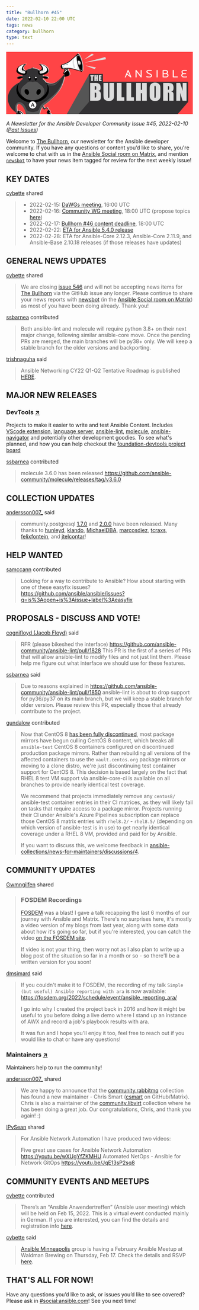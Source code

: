 ```yaml
---
title: "Bullhorn #45"
date: 2022-02-10 22:00 UTC
tags: news
category: bullhorn
type: text
---
```


![Ansible Bullhorn banner](/images/bullhorn-banner-mango.png)

*A Newsletter for the Ansible Developer Community*
*Issue #45, 2022-02-10 ([Past Issues](https://us19.campaign-archive.com/home/?u=56d874e027110e35dea0e03c1&id=d6635f5420))*

Welcome to [The Bullhorn](https://github.com/ansible/community/wiki/News#the-bullhorn), our newsletter for the Ansible developer community. If you have any questions or content you’d like to share, you're welcome to chat with us in the [Ansible Social room on Matrix](https://matrix.to/#/#social:ansible.com), and mention [`newsbot`](https://matrix.to/#/@newsbot:ansible.im) to have your news item tagged for review for the next weekly issue!

<!-- TEASER_END -->

## KEY DATES

[cybette](https://matrix.to/#/@cybette:ansible.im) shared

> * 2022-02-15: [DaWGs meeting](https://github.com/ansible/community/issues/643), 16:00 UTC
> * 2022-02-16: [Community WG meeting](https://github.com/ansible/community/issues/645), 18:00 UTC (propose topics [here](https://github.com/ansible-community/community-topics/issues))
> * 2022-02-17: [Bullhorn #46 content deadline](https://github.com/ansible/community/wiki/News#the-bullhorn), 18:00 UTC
> * 2022-02-22: [ETA for Ansible 5.4.0 release](https://docs.ansible.com/ansible/devel/roadmap/COLLECTIONS_5.html)
> * 2022-02-28: ETA for Ansible-Core 2.12.3, Ansible-Core 2.11.9, and Ansible-Base 2.10.18 releases (if those releases have updates)

## GENERAL NEWS UPDATES

[cybette](https://matrix.to/#/@cybette:ansible.im) shared

> We are closing [issue 546](https://github.com/ansible/community/issues/546) and will not be accepting news items for [The Bullhorn](https://github.com/ansible/community/wiki/News#the-bullhorn) via the GitHub issue any longer. Please continue to share your news reports with [newsbot](https://matrix.to/#/@newsbot:ansible.im) (in the [Ansible Social room on Matrix](https://matrix.to/#/#social:ansible.com)) as most of you have been doing already. Thank you!

[ssbarnea](https://matrix.to/#/@ssbarnea:matrix.org) contributed

> Both ansible-lint and molecule will require python 3.8+ on their next major change, following similar ansible-core move.  Once the pending PRs are merged, the main branches will be py38+ only. We will keep a stable branch for the older versions and backporting.

[trishnaguha](https://github.com/trishnaguha) said

> Ansible Networking CY22 Q1-Q2 Tentative Roadmap is published [HERE](https://github.com/ansible/community/wiki/Network:-CY22-Q1-Q2-Roadmap). 

## MAJOR NEW RELEASES

### DevTools [↗](https://github.com/ansible-community/molecule)

Projects to make it easier to write and test Ansible Content. Includes [VScode extension](https://github.com/ansible/vscode-ansible), [language server](https://github.com/ansible/ansible-language-server), [ansible-lint](https://github.com/ansible-community/ansible-lint), [molecule](https://github.com/ansible-community/molecule), [ansible-navigator](https://github.com/ansible/ansible-navigator) and potentially other development goodies. To see what's planned, and how you can help checkout the [foundation-devtools project board](https://github.com/orgs/ansible/projects/86/views/4)

[ssbarnea](https://matrix.to/#/@ssbarnea:matrix.org) contributed

> molecule 3.6.0 has been released https://github.com/ansible-community/molecule/releases/tag/v3.6.0

## COLLECTION UPDATES

[andersson007_](https://matrix.to/#/@andersson007_:matrix.org) said

> community.postgresql [1.7.0](https://github.com/ansible-collections/community.postgresql/blob/stable-1/CHANGELOG.rst) and [2.0.0](https://github.com/ansible-collections/community.postgresql/blob/main/CHANGELOG.rst) have been released. Many thanks to [hunleyd](https://github.com/hunleyd), [klando](https://github.com/klando), [MichaelDBA](https://github.com/MichaelDBA), [marcosdiez](https://github.com/marcosdiez), [tcraxs](https://github.com/tcraxs), [felixfontein](https://github.com/felixfontein), and [jtelcontar](https://github.com/jtelcontar)!

## HELP WANTED

[samccann](https://matrix.to/#/@samccann:ansible.im) contributed

> Looking for a way to contribute to Ansible? How about starting with one of these easyfix issues? https://github.com/ansible/ansible/issues?q=is%3Aopen+is%3Aissue+label%3Aeasyfix

## PROPOSALS - DISCUSS AND VOTE!

[cognifloyd (Jacob Floyd)](https://matrix.to/#/@cognifloyd:matrix.org) said

> RFR (please bikeshed the interface) https://github.com/ansible-community/ansible-lint/pull/1828
> This PR is the first of a series of PRs that will allow ansible-lint to modify files and not just lint them. Please help me figure out what interface we should use for these features.

[ssbarnea](https://matrix.to/#/@ssbarnea:matrix.org) said

> Due to reasons explained in https://github.com/ansible-community/ansible-lint/pull/1850 ansible-lint is about to drop support for py36/py37 on its main branch, but we will keep a stable branch for older version. Please review this PR, especially those that already contribute to the project.

[gundalow](https://matrix.to/#/@gundalow:ansible.im) contributed

> Now that CentOS 8 [has been fully discontinued](https://lists.centos.org/pipermail/centos-announce/2020-December/048208.html), most package mirrors have begun culling CentOS 8 content, which breaks all `ansible-test` CentOS 8 containers configured on discontinued production package mirrors. Rather than rebuilding all versions of the affected containers to use the `vault.centos.org` package mirrors or moving to a clone distro, we're just discontinuing test container support for CentOS 8. This decision is based largely on the fact that RHEL 8 test VM support via ansible-core-ci is available on all branches to provide nearly identical test coverage.
> 
> We recommend that projects immediately remove any `centos8/` ansible-test container entries in their CI matrices, as they will likely fail on tasks that require access to a package mirror. Projects running their CI under Ansible's Azure Pipelines subscription can replace those CentOS 8 matrix entries with `rhel8.2/` - `rhel8.5/` (depending on which version of ansible-test is in use) to get nearly identical coverage under a RHEL 8 VM, provided and paid for by Ansible.
> 
> If you want to discuss this, we welcome feedback in [ansible-collections/news-for-maintainers/discussions/4](https://github.com/ansible-collections/news-for-maintainers/discussions/4).

## COMMUNITY UPDATES

[Gwmngilfen](https://matrix.to/#/@gwmngilfen:ansible.im) shared

> ### FOSDEM Recordings
> 
> [FOSDEM](https://fosdem.org/2022/) was a blast! I gave a talk recapping the last 6 months of our journey with Ansible and Matrix. There's no surprises here, it's mostly a video version of my blogs from last year, along with some data about how it's going so far, but if you're interested, you can catch the video [on the FOSDEM site](https://fosdem.org/2022/schedule/event/matrix_ansible/).
> 
> If video is not your thing, then worry not as I also plan to write up a blog post of the situation so far in a month or so - so there'll be a written version for you soon!

[dmsimard](https://matrix.to/#/@dmsimard:matrix.org) said

> If you couldn't make it to FOSDEM, the recording of my talk `Simple (but useful) Ansible reporting with ara` is now available: https://fosdem.org/2022/schedule/event/ansible_reporting_ara/
> 
> I go into why I created the project back in 2016 and how it might be useful to you before doing a live demo where I stand up an instance of AWX and record a job's playbook results with ara.
> 
> It was fun and I hope you'll enjoy it too, feel free to reach out if you would like to chat or have any questions!

### Maintainers [↗](https://github.com/ansible-community)

Maintainers help to run the community!

[andersson007_](https://matrix.to/#/@andersson007_:matrix.org) shared

> We are happy to announce that the [community.rabbitmq](https://github.com/ansible-collections/community.rabbitmq) collection has found a new maintainer - Chris Smart ([csmart](https://github.com/csmart) on GitHub/Matrix). Chris is also a maintainer of the [community.libvirt](https://github.com/ansible-collections/community.libvirt) collection where he has been doing a great job.
> Our congratulations, Chris, and thank you again! :)

[IPvSean](https://github.com/IPvSean) shared

> For Ansible Network Automation I have produced two videos:
> 
> Five great use cases for Ansible Network Automation https://youtu.be/wXUgYfZKMHU
> Automated NetOps - Ansible for Network GitOps https://youtu.be/JqE13sP2sq8

## COMMUNITY EVENTS AND MEETUPS

[cybette](https://matrix.to/#/@cybette:ansible.im) contributed

> There’s an “Ansible Anwendertreffen” (Ansible user meeting) which will be held on Feb 15, 2022. This is a virtual event conducted mainly in German. If you are interested, you can find the details and registration info [here](https://www.ansible-anwender.de/post/2022/01/register/).

[cybette](https://matrix.to/#/@cybette:ansible.im) said

> [Ansible Minneapolis](https://www.meetup.com/Ansible-Minneapolis/) group is having a February Ansible Meetup at Waldman Brewing on Thursday, Feb 17. Check the details and RSVP [here](https://www.meetup.com/Ansible-Minneapolis/events/lndxqsydcdbwb/).

## THAT'S ALL FOR NOW!

Have any questions you’d like to ask, or issues you’d like to see covered? Please ask in [#social:ansible.com](https://matrix.to/#/#social:ansible.com)! See you next time!
